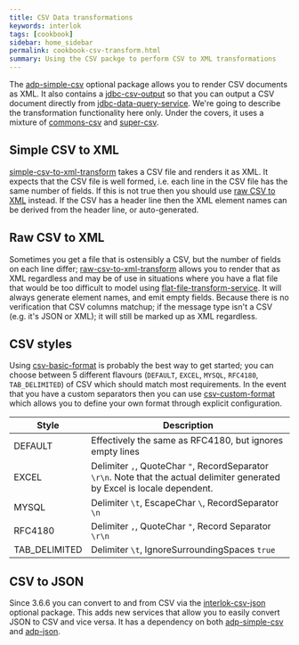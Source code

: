 ```yaml
---
title: CSV Data transformations
keywords: interlok
tags: [cookbook]
sidebar: home_sidebar
permalink: cookbook-csv-transform.html
summary: Using the CSV packge to perform CSV to XML transformations
---
```


The [adp-simple-csv][] optional package allows you to render CSV documents as XML. It also contains a [jdbc-csv-output][] so that you can output a CSV document directly from [jdbc-data-query-service][]. We're going to describe the transformation functionality here only. Under the covers, it uses a mixture of [commons-csv][] and [super-csv][].

## Simple CSV to XML ##

[simple-csv-to-xml-transform][] takes a CSV file and renders it as XML. It expects that the CSV file is well formed, i.e. each line in the CSV file has the same number of fields. If this is not true then you should use [raw CSV to XML](#raw-csv-to-xml) instead. If the CSV has a header line then the XML element names can be derived from the header line, or auto-generated.


## Raw CSV to XML ##

Sometimes you get a file that is ostensibly a CSV, but the number of fields on each line differ; [raw-csv-to-xml-transform][] allows you to render that as XML regardless and may be of use in situations where you have a flat file that would be too difficult to model using [flat-file-transform-service][]. It will always generate element names, and emit empty fields. Because there is no verification that CSV columns matchup; if the message type isn't a CSV (e.g. it's JSON or XML); it will still be marked up as XML regardless.

## CSV styles ##

Using [csv-basic-format][] is probably the best way to get started; you can choose between 5 different flavours (`DEFAULT`, `EXCEL`, `MYSQL`, `RFC4180`, `TAB_DELIMITED`) of CSV which should match most requirements. In the event that you have a custom separators then you can use [csv-custom-format][] which allows you to define your own format through explicit configuration.

|Style| Description|
|----|----
|DEFAULT| Effectively the same as RFC4180, but ignores empty lines|
|EXCEL| Delimiter `,`, QuoteChar `"`, RecordSeparator `\r\n`. Note that the actual delimiter generated by Excel is locale dependent.|
|MYSQL| Delimiter `\t`, EscapeChar `\`, RecordSeparator `\n`|
|RFC4180| Delimiter `,`, QuoteChar `"`, Record Separator `\r\n`|
|TAB_DELIMITED| Delimiter `\t`, IgnoreSurroundingSpaces `true`|

## CSV to JSON ##

Since 3.6.6 you can convert to and from CSV via the [interlok-csv-json][] optional package. This adds new services that allow you to easily convert JSON to CSV and vice versa. It has a dependency on both [adp-simple-csv][] and [adp-json][].

[adp-simple-csv]: https://development.adaptris.net/nexus/content/groups/public/com/adaptris/adp-simple-csv/
[jdbc-data-query-service]: https://development.adaptris.net/javadocs/v3-snapshot/Interlok-API/com/adaptris/core/services/jdbc/JdbcDataQueryService.html
[jdbc-csv-output]: https://development.adaptris.net/javadocs/v3-snapshot/optional/simple-csv/com/adaptris/csv/jdbc/CsvResultSetTranslator.html
[commons-csv]: https://commons.apache.org/proper/commons-csv/
[super-csv]: http://super-csv.github.io/super-csv/
[simple-csv-to-xml-transform]: https://development.adaptris.net/javadocs/v3-snapshot/optional/simple-csv/com/adaptris/core/transform/csv/SimpleCsvToXmlTransformService.html
[raw-csv-to-xml-transform]: https://development.adaptris.net/javadocs/v3-snapshot/optional/simple-csv/com/adaptris/core/transform/csv/RawCsvToXmlTransformService.html
[flat-file-transform-service]: https://development.adaptris.net/javadocs/v3-snapshot/Interlok-API/com/adaptris/core/transform/FfTransformService.html
[csv-basic-format]: https://development.adaptris.net/javadocs/v3-snapshot/optional/simple-csv/com/adaptris/core/transform/csv/BasicFormatBuilder.html
[csv-custom-format]: https://development.adaptris.net/javadocs/v3-snapshot/optional/simple-csv/com/adaptris/core/transform/csv/CustomFormatBuilder.html
[interlok-csv-json]: https://development.adaptris.net/nexus/content/groups/public/com/adaptris/interlok-csv-json/
[adp-json]: https://development.adaptris.net/nexus/content/groups/public/com/adaptris/adp-json/
